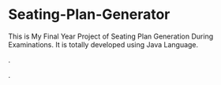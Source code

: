 # Seating-Plan-Generator

This is My Final Year Project of Seating Plan Generation During Examinations. It is totally developed using Java Language.












.






























































































































































































































































































.






































